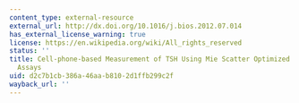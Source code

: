 ```yaml
---
content_type: external-resource
external_url: http://dx.doi.org/10.1016/j.bios.2012.07.014
has_external_license_warning: true
license: https://en.wikipedia.org/wiki/All_rights_reserved
status: ''
title: Cell-phone-based Measurement of TSH Using Mie Scatter Optimized Lateral Flow
  Assays
uid: d2c7b1cb-386a-46aa-b810-2d1ffb299c2f
wayback_url: ''
---
```

